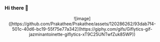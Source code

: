 ### Hi there 👋

<div id="header" align="center">
    ![image]([https://github.com/Prakathee/Prakathee/assets/120286262/93dab7f4-501c-40d6-bc19-55f75e77a342](https://giphy.com/gifs/Giflytics-gif-jazminantoinette-giflytics-xT9C25UNTwfZuk85WP))

</div>

<!--
**Prakathee/Prakathee** is a ✨ _special_ ✨ repository because its `README.md` (this file) appears on your GitHub profile.

Here are some ideas to get you started:

- 🔭 I’m currently working on ...
- 🌱 I’m currently learning ...
- 👯 I’m looking to collaborate on ...
- 🤔 I’m looking for help with ...
- 💬 Ask me about ...
- 📫 How to reach me: ...
- 😄 Pronouns: ...
- ⚡ Fun fact: ...
-->
